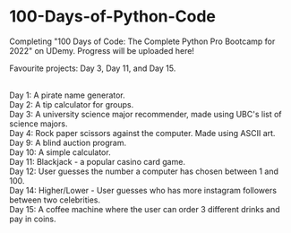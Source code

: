 # 100-Days-of-Python-Code
Completing  "100 Days of Code: The Complete Python Pro Bootcamp for 2022" on UDemy. Progress will be uploaded here!

Favourite projects: Day 3, Day 11, and Day 15.

<br> Day 1: A pirate name generator.
<br> Day 2: A tip calculator for groups.
<br> Day 3: A university science major recommender, made using UBC's list of science majors.
<br> Day 4: Rock paper scissors against the computer. Made using ASCII art.
<br> Day 9: A blind auction program. 
<br> Day 10: A simple calculator.
<br> Day 11: Blackjack - a popular casino card game.
<br> Day 12: User guesses the number a computer has chosen between 1 and 100.
<br> Day 14: Higher/Lower - User guesses who has more instagram followers between two celebrities.
<br> Day 15: A coffee machine where the user can order 3 different drinks and pay in coins.
